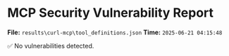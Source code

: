 # MCP Security Vulnerability Report
**File:** `results\curl-mcp\tool_definitions.json`
**Time:** `2025-06-21 04:15:48`

✅ No vulnerabilities detected.